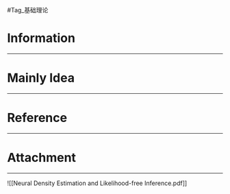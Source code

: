 #Tag_基础理论 
# Information
---


# Mainly Idea
---


# Reference
---


# Attachment
---
![[Neural Density Estimation and Likelihood-free Inference.pdf]]